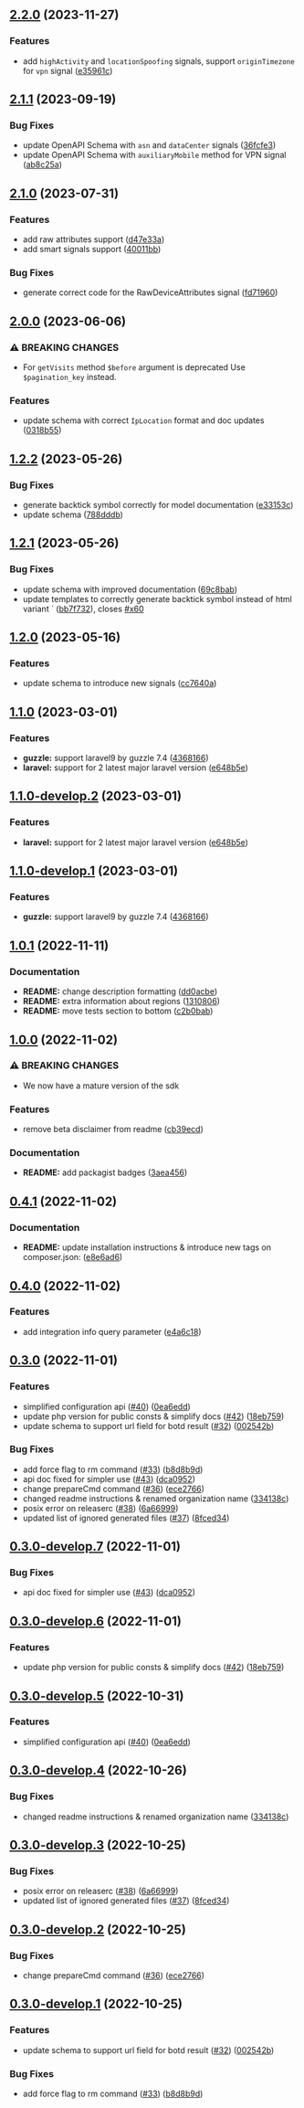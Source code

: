 ## [2.2.0](https://github.com/fingerprintjs/fingerprint-pro-server-api-php-sdk/compare/v2.1.1...v2.2.0) (2023-11-27)


### Features

* add `highActivity` and `locationSpoofing` signals, support `originTimezone` for `vpn` signal ([e35961c](https://github.com/fingerprintjs/fingerprint-pro-server-api-php-sdk/commit/e35961cf93a86a0e3d3ebe6d373452e3f7918853))

## [2.1.1](https://github.com/fingerprintjs/fingerprint-pro-server-api-php-sdk/compare/v2.1.0...v2.1.1) (2023-09-19)


### Bug Fixes

* update OpenAPI Schema with `asn` and `dataCenter` signals ([36fcfe3](https://github.com/fingerprintjs/fingerprint-pro-server-api-php-sdk/commit/36fcfe3be5617256a43b9f809b59f0ebde166765))
* update OpenAPI Schema with `auxiliaryMobile` method for VPN signal ([ab8c25a](https://github.com/fingerprintjs/fingerprint-pro-server-api-php-sdk/commit/ab8c25a890a9d78b6a52cf1a784228b4702bc4a1))

## [2.1.0](https://github.com/fingerprintjs/fingerprint-pro-server-api-php-sdk/compare/v2.0.0...v2.1.0) (2023-07-31)


### Features

* add raw attributes support ([d47e33a](https://github.com/fingerprintjs/fingerprint-pro-server-api-php-sdk/commit/d47e33a8629dda47bab1bc72ac65739c48d416ab))
* add smart signals support ([40011bb](https://github.com/fingerprintjs/fingerprint-pro-server-api-php-sdk/commit/40011bbd07ccdf1d99be5968c1786a8eb0be06eb))


### Bug Fixes

* generate correct code for the RawDeviceAttributes signal ([fd71960](https://github.com/fingerprintjs/fingerprint-pro-server-api-php-sdk/commit/fd71960ce144181cd8e8a6c1200ddd60cd098d58))

## [2.0.0](https://github.com/fingerprintjs/fingerprint-pro-server-api-php-sdk/compare/v1.2.2...v2.0.0) (2023-06-06)


### ⚠ BREAKING CHANGES

* For `getVisits` method `$before` argument is deprecated
Use `$pagination_key` instead.

### Features

* update schema with correct `IpLocation` format and doc updates ([0318b55](https://github.com/fingerprintjs/fingerprint-pro-server-api-php-sdk/commit/0318b55599ede2e10d6ce9ec48c409d5fc605f03))

## [1.2.2](https://github.com/fingerprintjs/fingerprint-pro-server-api-php-sdk/compare/v1.2.1...v1.2.2) (2023-05-26)


### Bug Fixes

* generate backtick symbol correctly for model documentation ([e33153c](https://github.com/fingerprintjs/fingerprint-pro-server-api-php-sdk/commit/e33153ca122633c61d4301fe34564687ef235768))
* update schema ([788dddb](https://github.com/fingerprintjs/fingerprint-pro-server-api-php-sdk/commit/788dddb6be54d570f609c920e2665cd3c704c56a))

## [1.2.1](https://github.com/fingerprintjs/fingerprint-pro-server-api-php-sdk/compare/v1.2.0...v1.2.1) (2023-05-26)


### Bug Fixes

* update schema with improved documentation ([69c8bab](https://github.com/fingerprintjs/fingerprint-pro-server-api-php-sdk/commit/69c8bab9db2c7519c12eb30452bf4dc3fc578b84))
* update templates to correctly generate backtick symbol instead of html variant &#x60; ([bb7f732](https://github.com/fingerprintjs/fingerprint-pro-server-api-php-sdk/commit/bb7f73240c5ce00d16aa3d9d45c5f6b889326338)), closes [#x60](https://github.com/fingerprintjs/fingerprint-pro-server-api-php-sdk/issues/x60)

## [1.2.0](https://github.com/fingerprintjs/fingerprint-pro-server-api-php-sdk/compare/v1.1.0...v1.2.0) (2023-05-16)


### Features

* update schema to introduce new signals ([cc7640a](https://github.com/fingerprintjs/fingerprint-pro-server-api-php-sdk/commit/cc7640a0e3af120feae7f4056fbd3db58b8bf976))

## [1.1.0](https://github.com/fingerprintjs/fingerprint-pro-server-api-php-sdk/compare/v1.0.1...v1.1.0) (2023-03-01)


### Features

* **guzzle:** support laravel9 by guzzle 7.4 ([4368166](https://github.com/fingerprintjs/fingerprint-pro-server-api-php-sdk/commit/4368166459708cf9479bcd253b3b51563f91e439))
* **laravel:** support for 2 latest major laravel version ([e648b5e](https://github.com/fingerprintjs/fingerprint-pro-server-api-php-sdk/commit/e648b5ebcce050683e3a145c4f07e3381b9a0678))

## [1.1.0-develop.2](https://github.com/fingerprintjs/fingerprint-pro-server-api-php-sdk/compare/v1.1.0-develop.1...v1.1.0-develop.2) (2023-03-01)


### Features

* **laravel:** support for 2 latest major laravel version ([e648b5e](https://github.com/fingerprintjs/fingerprint-pro-server-api-php-sdk/commit/e648b5ebcce050683e3a145c4f07e3381b9a0678))

## [1.1.0-develop.1](https://github.com/fingerprintjs/fingerprint-pro-server-api-php-sdk/compare/v1.0.1...v1.1.0-develop.1) (2023-03-01)


### Features

* **guzzle:** support laravel9 by guzzle 7.4 ([4368166](https://github.com/fingerprintjs/fingerprint-pro-server-api-php-sdk/commit/4368166459708cf9479bcd253b3b51563f91e439))

## [1.0.1](https://github.com/fingerprintjs/fingerprint-pro-server-api-php-sdk/compare/v1.0.0...v1.0.1) (2022-11-11)


### Documentation

* **README:** change description formatting ([dd0acbe](https://github.com/fingerprintjs/fingerprint-pro-server-api-php-sdk/commit/dd0acbe89d6858bf4fc26a20f5c24170c7c21eaf))
* **README:** extra information about regions ([1310806](https://github.com/fingerprintjs/fingerprint-pro-server-api-php-sdk/commit/1310806b2015b02e9015b84304f7efc7eac3837c))
* **README:** move tests section to bottom ([c2b0bab](https://github.com/fingerprintjs/fingerprint-pro-server-api-php-sdk/commit/c2b0bab528d9b202607db06be9ebb70893b9235a))

## [1.0.0](https://github.com/fingerprintjs/fingerprint-pro-server-api-php-sdk/compare/v0.4.1...v1.0.0) (2022-11-02)


### ⚠ BREAKING CHANGES

* We now have a mature version of the sdk

### Features

* remove beta disclaimer from readme ([cb39ecd](https://github.com/fingerprintjs/fingerprint-pro-server-api-php-sdk/commit/cb39ecdcd8648a69971b21afdbdb7529355728c6))


### Documentation

* **README:** add packagist badges ([3aea456](https://github.com/fingerprintjs/fingerprint-pro-server-api-php-sdk/commit/3aea456acc7797368b2edf8292ce028dab2632c8))

## [0.4.1](https://github.com/fingerprintjs/fingerprint-pro-server-api-php-sdk/compare/v0.4.0...v0.4.1) (2022-11-02)


### Documentation

* **README:** update installation instructions & introduce new tags on composer.json: ([e8e6ad6](https://github.com/fingerprintjs/fingerprint-pro-server-api-php-sdk/commit/e8e6ad6f5c6cf570a4c7ce121f66cef94704cbf0))

## [0.4.0](https://github.com/fingerprintjs/fingerprint-pro-server-api-php-sdk/compare/v0.3.0...v0.4.0) (2022-11-02)


### Features

* add integration info query parameter ([e4a6c18](https://github.com/fingerprintjs/fingerprint-pro-server-api-php-sdk/commit/e4a6c18fa6b00ac45447e040790a6b2a7c078783))

## [0.3.0](https://github.com/fingerprintjs/fingerprint-pro-server-api-php-sdk/compare/v0.2.5...v0.3.0) (2022-11-01)


### Features

* simplified configuration api ([#40](https://github.com/fingerprintjs/fingerprint-pro-server-api-php-sdk/issues/40)) ([0ea6edd](https://github.com/fingerprintjs/fingerprint-pro-server-api-php-sdk/commit/0ea6eddfbce92318f570ce496cd878676f9698b3))
* update php version for public consts & simplify docs ([#42](https://github.com/fingerprintjs/fingerprint-pro-server-api-php-sdk/issues/42)) ([18eb759](https://github.com/fingerprintjs/fingerprint-pro-server-api-php-sdk/commit/18eb759e1296dd7339cb711c02da077f359a5a0d))
* update schema to support url field for botd result ([#32](https://github.com/fingerprintjs/fingerprint-pro-server-api-php-sdk/issues/32)) ([002542b](https://github.com/fingerprintjs/fingerprint-pro-server-api-php-sdk/commit/002542b4fd667ea36ab728d1c177be314000cbae))


### Bug Fixes

* add force flag to rm command ([#33](https://github.com/fingerprintjs/fingerprint-pro-server-api-php-sdk/issues/33)) ([b8d8b9d](https://github.com/fingerprintjs/fingerprint-pro-server-api-php-sdk/commit/b8d8b9dec6c351b869fef0b50c37684ad317b6d5))
* api doc fixed for simpler use ([#43](https://github.com/fingerprintjs/fingerprint-pro-server-api-php-sdk/issues/43)) ([dca0952](https://github.com/fingerprintjs/fingerprint-pro-server-api-php-sdk/commit/dca0952e5bce0f7138e8de0da17584d6caa329d7))
* change prepareCmd command ([#36](https://github.com/fingerprintjs/fingerprint-pro-server-api-php-sdk/issues/36)) ([ece2766](https://github.com/fingerprintjs/fingerprint-pro-server-api-php-sdk/commit/ece27666ac1bff0c177858644de231dab2af6d69))
* changed readme instructions & renamed organization name ([334138c](https://github.com/fingerprintjs/fingerprint-pro-server-api-php-sdk/commit/334138ccac1f8d71bad86b1825a595ee6f43465a))
* posix error on releaserc ([#38](https://github.com/fingerprintjs/fingerprint-pro-server-api-php-sdk/issues/38)) ([6a66999](https://github.com/fingerprintjs/fingerprint-pro-server-api-php-sdk/commit/6a669994eb21fc0081643120917a62a79637b6b7))
* updated list of ignored generated files ([#37](https://github.com/fingerprintjs/fingerprint-pro-server-api-php-sdk/issues/37)) ([8fced34](https://github.com/fingerprintjs/fingerprint-pro-server-api-php-sdk/commit/8fced34b4157c66add3662148fc8b03adafdea6f))

## [0.3.0-develop.7](https://github.com/fingerprintjs/fingerprint-pro-server-api-php-sdk/compare/v0.3.0-develop.6...v0.3.0-develop.7) (2022-11-01)


### Bug Fixes

* api doc fixed for simpler use ([#43](https://github.com/fingerprintjs/fingerprint-pro-server-api-php-sdk/issues/43)) ([dca0952](https://github.com/fingerprintjs/fingerprint-pro-server-api-php-sdk/commit/dca0952e5bce0f7138e8de0da17584d6caa329d7))

## [0.3.0-develop.6](https://github.com/fingerprintjs/fingerprint-pro-server-api-php-sdk/compare/v0.3.0-develop.5...v0.3.0-develop.6) (2022-11-01)


### Features

* update php version for public consts & simplify docs ([#42](https://github.com/fingerprintjs/fingerprint-pro-server-api-php-sdk/issues/42)) ([18eb759](https://github.com/fingerprintjs/fingerprint-pro-server-api-php-sdk/commit/18eb759e1296dd7339cb711c02da077f359a5a0d))

## [0.3.0-develop.5](https://github.com/fingerprintjs/fingerprint-pro-server-api-php-sdk/compare/v0.3.0-develop.4...v0.3.0-develop.5) (2022-10-31)


### Features

* simplified configuration api ([#40](https://github.com/fingerprintjs/fingerprint-pro-server-api-php-sdk/issues/40)) ([0ea6edd](https://github.com/fingerprintjs/fingerprint-pro-server-api-php-sdk/commit/0ea6eddfbce92318f570ce496cd878676f9698b3))

## [0.3.0-develop.4](https://github.com/fingerprintjs/fingerprint-pro-server-api-php-sdk/compare/v0.3.0-develop.3...v0.3.0-develop.4) (2022-10-26)


### Bug Fixes

* changed readme instructions & renamed organization name ([334138c](https://github.com/fingerprintjs/fingerprint-pro-server-api-php-sdk/commit/334138ccac1f8d71bad86b1825a595ee6f43465a))

## [0.3.0-develop.3](https://github.com/fingerprintjs/fingerprint-pro-server-api-php-sdk/compare/v0.3.0-develop.2...v0.3.0-develop.3) (2022-10-25)


### Bug Fixes

* posix error on releaserc ([#38](https://github.com/fingerprintjs/fingerprint-pro-server-api-php-sdk/issues/38)) ([6a66999](https://github.com/fingerprintjs/fingerprint-pro-server-api-php-sdk/commit/6a669994eb21fc0081643120917a62a79637b6b7))
* updated list of ignored generated files ([#37](https://github.com/fingerprintjs/fingerprint-pro-server-api-php-sdk/issues/37)) ([8fced34](https://github.com/fingerprintjs/fingerprint-pro-server-api-php-sdk/commit/8fced34b4157c66add3662148fc8b03adafdea6f))

## [0.3.0-develop.2](https://github.com/fingerprintjs/fingerprint-pro-server-api-php-sdk/compare/v0.3.0-develop.1...v0.3.0-develop.2) (2022-10-25)


### Bug Fixes

* change prepareCmd command ([#36](https://github.com/fingerprintjs/fingerprint-pro-server-api-php-sdk/issues/36)) ([ece2766](https://github.com/fingerprintjs/fingerprint-pro-server-api-php-sdk/commit/ece27666ac1bff0c177858644de231dab2af6d69))

## [0.3.0-develop.1](https://github.com/fingerprintjs/fingerprint-pro-server-api-php-sdk/compare/v0.2.5...v0.3.0-develop.1) (2022-10-25)


### Features

* update schema to support url field for botd result ([#32](https://github.com/fingerprintjs/fingerprint-pro-server-api-php-sdk/issues/32)) ([002542b](https://github.com/fingerprintjs/fingerprint-pro-server-api-php-sdk/commit/002542b4fd667ea36ab728d1c177be314000cbae))


### Bug Fixes

* add force flag to rm command ([#33](https://github.com/fingerprintjs/fingerprint-pro-server-api-php-sdk/issues/33)) ([b8d8b9d](https://github.com/fingerprintjs/fingerprint-pro-server-api-php-sdk/commit/b8d8b9dec6c351b869fef0b50c37684ad317b6d5))
